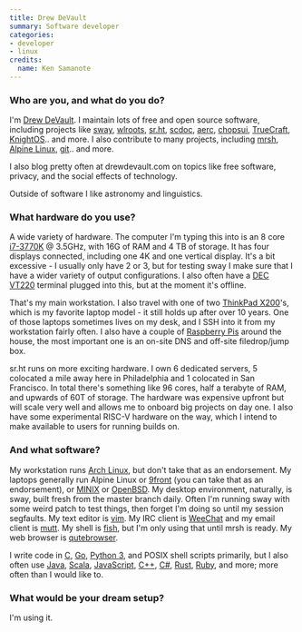 ```yaml
---
title: Drew DeVault
summary: Software developer 
categories:
- developer
- linux
credits:
  name: Ken Samanote
---
```


### Who are you, and what do you do?

I'm [Drew DeVault](https://drewdevault.com/ "Drew's website."). I maintain lots of free and open source software, including projects like [sway][], [wlroots][], [sr.ht][], [scdoc][], [aerc][], [chopsui][], [TrueCraft][], [KnightOS][].. and more. I also contribute to many projects, including [mrsh][], [Alpine Linux][alpine-linux], [git][].. and more.

I also blog pretty often at drewdevault.com on topics like free software, privacy, and the social effects of technology.

Outside of software I like astronomy and linguistics.

### What hardware do you use?

A wide variety of hardware. The computer I'm typing this into is an 8 core [i7-3770K][core-i7-3770k] @ 3.5GHz, with 16G of RAM and 4 TB of storage. It has four displays connected, including one 4K and one vertical display. It's a bit excessive - I usually only have 2 or 3, but for testing sway I make sure that I have a wider variety of output configurations. I also often have a [DEC VT220][vt220] terminal plugged into this, but at the moment it's offline.

That's my main workstation. I also travel with one of two [ThinkPad X200][thinkpad-x200]'s, which is my favorite laptop model - it still holds up after over 10 years. One of those laptops sometimes lives on my desk, and I SSH into it from my workstation fairly often. I also have a couple of [Raspberry Pis][raspberry-pi] around the house, the most important one is an on-site DNS and off-site filedrop/jump box.

sr.ht runs on more exciting hardware. I own 6 dedicated servers, 5 colocated a mile away here in Philadelphia and 1 colocated in San Francisco. In total there's something like 96 cores, half a terabyte of RAM, and upwards of 60T of storage. The hardware was expensive upfront but will scale very well and allows me to onboard big projects on day one. I also have some experimental RISC-V hardware on the way, which I intend to make available to users for running builds on.

### And what software?

My workstation runs [Arch Linux][arch-linux], but don't take that as an endorsement. My laptops generally run Alpine Linux or [9front][] (you can take that as an endorsement), or [MINIX][] or [OpenBSD][]. My desktop environment, naturally, is sway, built fresh from the master branch daily. Often I'm running sway with some weird patch to test things, then forget I'm doing so until my session segfaults. My text editor is [vim][]. My IRC client is [WeeChat][] and my email client is [mutt][]. My shell is [fish][], but I'm only using that until mrsh is ready. My web browser is [qutebrowser][].

I write code in [C][], [Go][], [Python 3][python], and POSIX shell scripts primarily, but I also often use [Java][], [Scala][], [JavaScript][], [C++][c-plusplus], [C#][c-sharp], [Rust][], [Ruby][], and more; more often than I would like to.

### What would be your dream setup?

I'm using it.

[core-i7-3770k]: https://ark.intel.com/products/65523/Intel-Core-i7-3770K-Processor-8M-Cache-up-to-3_90-GHz "A computer processor."
[raspberry-pi]: https://en.wikipedia.org/wiki/Raspberry_Pi "A single-board hackable computer."
[thinkpad-x200]: http://shop.lenovo.com/us/notebooks/thinkpad/x-series/x200 "A 12.1 inch PC laptop."
[vt220]: https://en.wikipedia.org/wiki/VT220 "A computer terminal."
[9front]: http://9front.org/ "A fork of Plan 9."
[aerc]: https://git.sr.ht/~sircmpwn/aerc2 "A command-line email client."
[alpine-linux]: https://www.alpinelinux.org/ "A security-focused Linux distro."
[arch-linux]: https://www.archlinux.org/ "A Linux distro."
[c-plusplus]: https://en.wikipedia.org/wiki/C%2B%2B "A compiled programming language."
[c-sharp]: https://en.wikipedia.org/wiki/C_Sharp_(programming_language) "A compiled programming language."
[c]: https://en.wikipedia.org/wiki/C_(programming_language) "A compiled programming language."
[chopsui]: https://github.com/ddevault/chopsui "A user interface toolkit."
[fish]: http://fishshell.com/ "A command-line shell."
[git]: https://git-scm.com/ "A version control system."
[go]: https://golang.org/ "A compiled programming language."
[java]: https://www.java.com/en/ "A cross-platform compiled programming language."
[javascript]: https://en.wikipedia.org/wiki/JavaScript "An interpreted scripting language."
[knightos]: https://knightos.org/ "An operating system for programmable calculators."
[minix]: https://en.wikipedia.org/wiki/MINIX "A Unix-like operating system."
[mrsh]: https://github.com/chaos/mrsh "A collection of remote shell tools."
[mutt]: http://www.mutt.org/ "A command-line email client."
[openbsd]: http://www.openbsd.org/ "An open-source operating system emphasising security and cryptography."
[python]: https://www.python.org/ "An interpreted scripting language."
[qutebrowser]: https://qutebrowser.org/ "A keyboard-focused web browser."
[ruby]: https://www.ruby-lang.org/en/ "An interpreted scripting language."
[rust]: https://www.rust-lang.org/en-US/ "A programming language."
[scala]: https://www.scala-lang.org/ "A compiled programming language."
[scdoc]: https://git.sr.ht/~sircmpwn/scdoc "A man page generator."
[sr.ht]: https://meta.sr.ht/ "A suite of open source software for managing your own software development."
[sway]: https://swaywm.org/ "A window manager for X11/Wayland."
[truecraft]: https://github.com/ddevault/TrueCraft "An implementation of a MineCraft client."
[vim]: https://www.vim.org/ "A command-line text editor."
[weechat]: https://weechat.org/ "A multi-protocol chat program."
[wlroots]: https://github.com/swaywm/wlroots "A compositor library for Wayland."
